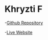# Khryzti F

-[Github Repository](https://github.com/Krispp-y/final-project)

-[Live Website](https://krispp-y.github.io/final-project1/)
